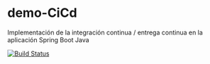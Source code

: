 # demo-CiCd
Implementación de la integración continua / entrega continua en la aplicación Spring Boot Java

[![Build Status](https://travis-ci.com/bdportilla1/demo-CiCd.svg)](https://travis-ci.com/bdportilla1/demo-CiCd)
